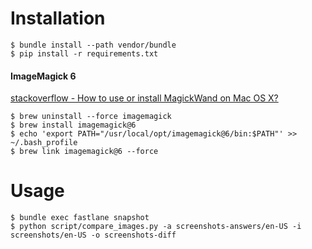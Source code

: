 
Installation
===
```shell
$ bundle install --path vendor/bundle
$ pip install -r requirements.txt
```

#### ImageMagick 6
[stackoverflow - How to use or install MagickWand on Mac OS X?](https://stackoverflow.com/questions/24803747/how-to-use-or-install-magickwand-on-mac-os-x)

```shell
$ brew uninstall --force imagemagick
$ brew install imagemagick@6
$ echo 'export PATH="/usr/local/opt/imagemagick@6/bin:$PATH"' >> ~/.bash_profile
$ brew link imagemagick@6 --force
```

Usage
===
```shell
$ bundle exec fastlane snapshot
$ python script/compare_images.py -a screenshots-answers/en-US -i screenshots/en-US -o screenshots-diff
```